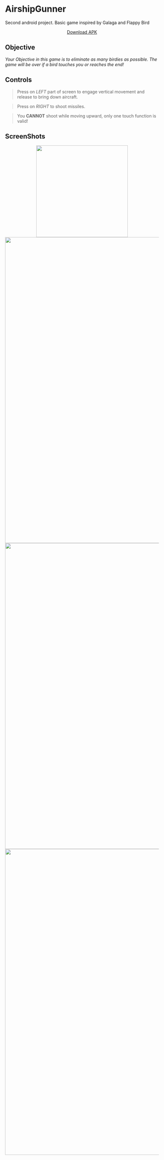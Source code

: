 # AirshipGunner
Second android project. Basic game inspired by Galaga and Flappy Bird

<p align="center"><a href="https://mega.nz/file/aUwhnaZD#ekJxUekbm8gXPgwlpy2Rigm9va__obasXBfHDXrsgrA">Download APK</a></p>

## Objective
*Your Objective in this game is to eliminate as many birdies as possible. The game will be over if a bird touches you or reaches the end!*

## Controls
>Press on *LEFT* part of screen to engage vertical movement and release to bring down aircraft.

>Press on *RIGHT* to shoot missiles.

>You **CANNOT** shoot while moving upward, only one touch function is valid!

## ScreenShots

<p align="center">
<img src="https://user-images.githubusercontent.com/98741486/181798315-bbef8884-f87d-4faf-9917-d58cd581d124.jpg"  width="300">
<br>
<img src="https://user-images.githubusercontent.com/98741486/181798714-41f29505-0b64-4fe3-a252-f18c5db06fb2.jpg"  width="1000">
<br>
<img src="https://user-images.githubusercontent.com/98741486/181798729-b20527c4-e000-408c-914e-2aab0889e388.jpg"  width="1000">
<br>
<img src="https://user-images.githubusercontent.com/98741486/181798741-5573e7b8-85eb-4846-b3da-d33f3c0e2e63.jpg"  width="1000">

</p>
